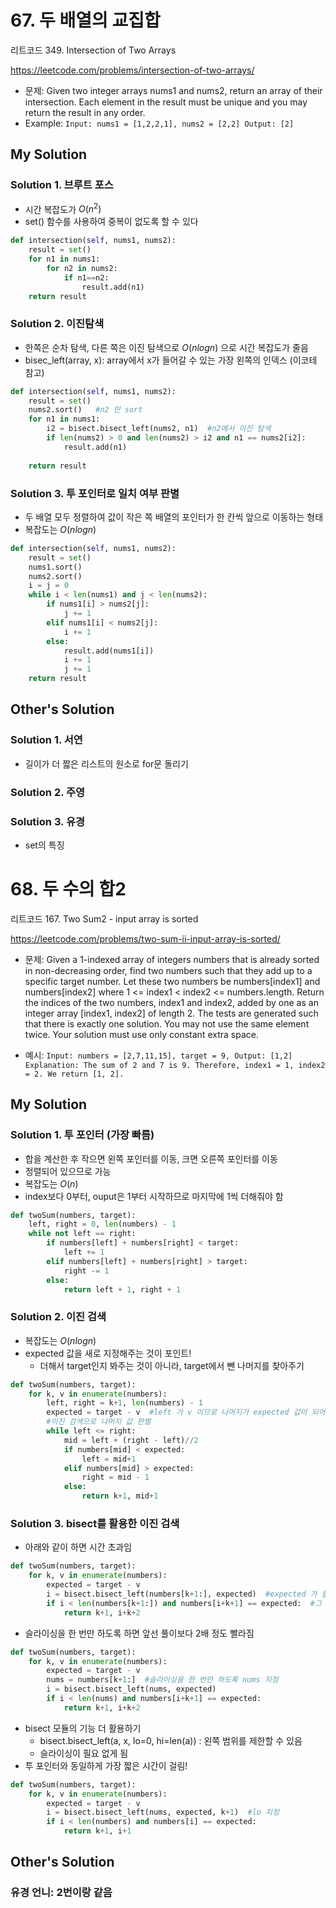 # 67. 두 배열의 교집합

리트코드 349. Intersection of Two Arrays

https://leetcode.com/problems/intersection-of-two-arrays/

- 문제: Given two integer arrays nums1 and nums2, return an array of their intersection. 
Each element in the result must be unique and you may return the result in any order.
- Example: ```Input: nums1 = [1,2,2,1], nums2 = [2,2] Output: [2]```

## My Solution

### Solution 1. 브루트 포스

- 시간 복잡도가 $O(n^2)$
- set() 함수를 사용하여 중복이 없도록 할 수 있다

```python
def intersection(self, nums1, nums2):
    result = set()
    for n1 in nums1:
        for n2 in nums2:
            if n1==n2:
                result.add(n1)
    return result
```

### Solution 2. 이진탐색
- 한쪽은 순차 탐색, 다른 쪽은 이진 탐색으로 $O(nlogn)$ 으로 시간 복잡도가 줄음
- bisec_left(array, x): array에서 x가 들어갈 수 있는 가장 왼쪽의 인덱스 (이코테 참고)

```python
def intersection(self, nums1, nums2):
    result = set()
    nums2.sort()   #n2 만 sort
    for n1 in nums1:
        i2 = bisect.bisect_left(nums2, n1)  #n2에서 이진 탐색
        if len(nums2) > 0 and len(nums2) > i2 and n1 == nums2[i2]:
            result.add(n1)
    
    return result
```

### Solution 3. 투 포인터로 일치 여부 판별

- 두 배열 모두 정렬하여 값이 작은 쪽 배열의 포인터가 한 칸씩 앞으로 이동하는 형태
- 복잡도는 $O(nlogn)$

```python
def intersection(self, nums1, nums2):
    result = set()
    nums1.sort()
    nums2.sort()
    i = j = 0
    while i < len(nums1) and j < len(nums2):
        if nums1[i] > nums2[j]:
            j += 1
        elif nums1[i] < nums2[j]:
            i += 1
        else:
            result.add(nums1[i])
            i += 1
            j += 1
    return result
```

## Other's Solution

### Solution 1. 서연
- 길이가 더 짧은 리스트의 원소로 for문 돌리기

### Solution 2. 주영

### Solution 3. 유경
- set의 특징


# 68. 두 수의 합2

리트코드 167. Two Sum2 - input array is sorted

https://leetcode.com/problems/two-sum-ii-input-array-is-sorted/

- 문제: Given a 1-indexed array of integers numbers that is already sorted in non-decreasing order, find two numbers such that they add up to a specific target number. Let these two numbers be numbers[index1] and numbers[index2] where 1 <= index1 < index2 <= numbers.length.
Return the indices of the two numbers, index1 and index2, added by one as an integer array [index1, index2] of length 2.
The tests are generated such that there is exactly one solution. You may not use the same element twice.
Your solution must use only constant extra space.

- 예시: ```Input: numbers = [2,7,11,15], target = 9, Output: [1,2] Explanation: The sum of 2 and 7 is 9. Therefore, index1 = 1, index2 = 2. We return [1, 2].```

## My Solution

### Solution 1. 투 포인터 (가장 빠름)

- 합을 계산한 후 작으면 왼쪽 포인터를 이동, 크면 오른쪽 포인터를 이동
- 정렬되어 있으므로 가능
- 복잡도는 $O(n)$
- index보다 0부터, ouput은 1부터 시작하므로 마지막에 1씩 더해줘야 함

```python
def twoSum(numbers, target):
    left, right = 0, len(numbers) - 1
    while not left == right:
        if numbers[left] + numbers[right] < target:
            left += 1
        elif numbers[left] + numbers[right] > target:
            right -= 1
        else:
            return left + 1, right + 1
```

### Solution 2. 이진 검색

- 복잡도는 $O(nlogn)$
- expected 값을 새로 지정해주는 것이 포인트!
    + 더해서 target인지 봐주는 것이 아니라, target에서 뺀 나머지를 찾아주기

```python
def twoSum(numbers, target):
    for k, v in enumerate(numbers):
        left, right = k+1, len(numbers) - 1
        expected = target - v  #left 가 v 이므로 나머지가 expected 값이 되어야 함
        #이진 검색으로 나머지 값 판별
        while left <= right:
            mid = left + (right - left)//2
            if numbers[mid] < expected:
                left = mid+1
            elif numbers[mid] > expected:
                right = mid - 1
            else:
                return k+1, mid+1
```

### Solution 3. bisect를 활용한 이진 검색

- 아래와 같이 하면 시간 초과임

```python
def twoSum(numbers, target):
    for k, v in enumerate(numbers):
        expected = target - v
        i = bisect.bisect_left(numbers[k+1:], expected)  #expected 가 들어갈 위치를 찾고
        if i < len(numbers[k+1:]) and numbers[i+k+1] == expected:  #그 위치에 있는 값이 실제로 같다면
            return k+1, i+k+2 
```


- 슬라이싱을 한 번만 하도록 하면 앞선 풀이보다 2배 정도 빨라짐
```python
def twoSum(numbers, target):
    for k, v in enumerate(numbers):
        expected = target - v
        nums = numbers[k+1:]  #슬라이싱을 한 번만 하도록 nums 지정
        i = bisect.bisect_left(nums, expected)  
        if i < len(nums) and numbers[i+k+1] == expected:  
            return k+1, i+k+2 
```

- bisect 모듈의 기능 더 활용하기
    + bisect.bisect_left(a, x, lo=0, hi=len(a)) : 왼쪽 범위를 제한할 수 있음
    + 슬라이싱이 필요 없게 됨
- 투 포인터와 동일하게 가장 짧은 시간이 걸림!
 
```python
def twoSum(numbers, target):
    for k, v in enumerate(numbers):
        expected = target - v
        i = bisect.bisect_left(nums, expected, k+1)  #lo 지정  
        if i < len(numbers) and numbers[i] == expected:  
            return k+1, i+1
```

## Other's Solution

### 유경 언니: 2번이랑 같음
